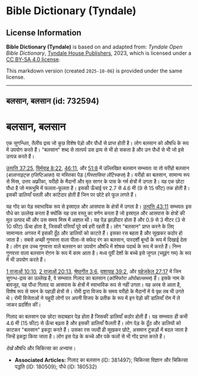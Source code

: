 # Bible Dictionary (Tyndale)

## License Information

**Bible Dictionary (Tyndale)** is based on and adapted from: _Tyndale Open Bible Dictionary_, [Tyndale House Publishers](https://tyndaleopenresources.com/), 2023, which is licensed under a [CC BY-SA 4.0 license](https://creativecommons.org/licenses/by-sa/4.0/legalcode.en).

This markdown version (created `2025-10-06`) is provided under the same license.



--------------------------------

## बलसान, बलसान (id: 732594)

बलसान, बलसान
============

एक सुगन्धित, तैलीय द्रव्य जो कुछ विशेष पेड़ो और पौधों से प्राप्त होती है। लोग बलसान को औषधि के रूप में उपयोग करते हैं। "बलसान" शब्द से तात्पर्य उस द्रव्य से भी हो सकता है और उन पौधों से भी जो इसे उत्पन्न करते हैं।

[उत्पत्ति 37:25](https://ref.ly/Gen37:25), [यिर्मयाह 8:22](https://ref.ly/Jer8:22), [46:11](https://ref.ly/Jer46:11), और [51:8](https://ref.ly/Jer51:8) में उल्लिखित बलसान सम्भवतः या तो यरीहो बलसान (*बालानाइट्स एजिप्टिआका*) या मस्तिका पेड़ (*पिस्तासिया लेंटिस्कस*) है। यरीहो का बलसान, सामान्य रूप से मिस्र, उत्तर अफ़्रीका, यरीहो के मैदानों और मृत सागर के पास के गर्म क्षेत्रों में उगता है। यह एक छोटा पौधा है जो मरूभूमि में फलता\-फूलता है। इसकी ऊँचाई पर 2\.7 से 4\.6 मी (9 से 15 फीट) तक होती है। इसकी डालियाँ पतली और कांटेदार होती हैं जिन पर छोटे हरे फूल लगते हैं।

यह गोंद का पेड़ स्वाभाविक रूप से इस्राएल और आसपास के क्षेत्रों में उगता है। [उत्पत्ति 43:11](https://ref.ly/Gen43:11) सम्भवतः इस पौधे का उल्लेख करता है क्योंकि यह उस वस्तु का वर्णन करता है जो इस्राएल और आसपास के क्षेत्रों की मूल उत्पाद थी और उस समय मिस्र में अज्ञात थी। यह पेड़ झाड़ीदार होता है और 0\.9 से 3 मीटर (3 से 10 फीट) ऊँचा होता है, जिसकी पत्तियाँ पूरे वर्ष हरी रहती हैं। लोग "बलसान" प्राप्त करने के लिए सामान्यतः अगस्त में इसकी ठूँठ और डालियों को काटते हैं। इसका रस बहता है और सूखकर कठोर हो जाता है। सबसे अच्छी गुणवत्ता वाला पीला\-से सफेद रंग का बलसान, पारदर्शी बून्दों के रूप में दिखाई देता है। लोग इस उच्च गुणवत्ता वाले बलसान का उपयोग औषधि में शोषक पदार्थ के रूप में करते हैं। निम्न गुणवत्ता वाला बलसान रोग़न के रूप में काम आता है। मध्य पूर्वी देशों के बच्चे इसे जुगल (च्यूइंग गम) के रूप में भी उपयोग करते हैं।

[1 राजाओं 10:10](https://ref.ly/1Kgs10:10), [2 राजाओं 20:13](https://ref.ly/2Kgs20:13), [श्रेष्ठगीत 3:6](https://ref.ly/Song3:6), [यशायाह 39:2](https://ref.ly/Isa39:2), और [यहेजकेल 27:17](https://ref.ly/Ezek27:17) में जिन सुगन्ध\-द्रव्य का उल्लेख है, वे सम्भवतः गिलाद का बलसान (*कॉमिफोरा ओपोबाल्समम*) हैं। इसके नाम के बावजूद, यह पौधा गिलाद या आसपास के क्षेत्रों में स्वाभाविक रूप से नहीं उगता। यह अरब से आता है, विशेष रूप से यमन के पहाड़ी क्षेत्रों से। रोमी द्वारा विजय के समय यरीहो के मैदानों में ये वृक्ष तब भी उगते थे। रोमी विजेताओं ने यहूदी लोगों पर अपनी विजय के प्रतीक के रूप में इन पेड़ो की डालियाँ रोम में ले जाकर प्रदर्शित कीं।

गिलाद का बलसान एक छोटा सदाबहार पेड़ होता है जिसकी डालियाँ कठोर होती हैं। यह सम्भवतः ही कभी 4\.6 मी (15 फीट) से ऊँचा बढ़ता है और इसकी डालियाँ फैलती हैं। लोग पेड़ के ठूँठ और डालियों को काटकर "बलसान" इकट्ठा करते हैं। उसका रस जल्दी ही सूखकर छोटे, असमान टुकड़ों में बदल जाता है जिन्हें इकट्ठा किया जाता है। लोग इस पेड़ के कच्चे और पके फलों से भी गोंद प्राप्त करते हैं।

*देखें* औषधि और चिकित्सा का अभ्यास।

* **Associated Articles:** गिलाद का बलसान (ID: 381497); चिकित्सा विज्ञान और चिकित्सा पद्धति (ID: 180509); पौधे (ID: 180532)


